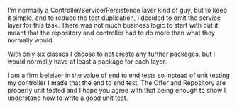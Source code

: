 I'm normally a Controller/Service/Persistence layer kind of guy, but to keep it simple, and to reduce the test
duplication, I decided to omit the service layer for this task. There was not much business logic to start with but it
meant that the repository and controller had to do more than what they normally would.

With only six classes I choose to not create any further packages, but I would normally have at least a package for each
layer.

I am a firm beleiver in the value of end to end tests so instead of unit testing my controller I made that the end to
end test. The Offer and Repository are properly unit tested and I hope you agree with that being enough to show I
understand how to write a good unit test.